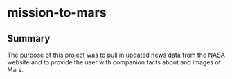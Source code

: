 # mission-to-mars

## Summary
The purpose of this project was to pull in updated news data from the NASA website and to provide the user with companion facts about and images of Mars.
